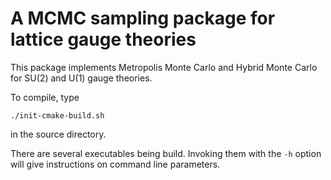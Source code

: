 # A MCMC sampling package for lattice gauge theories

This package implements Metropolis Monte Carlo and Hybrid Monte Carlo for SU(2) and U(1) gauge theories.

To compile, type

```
./init-cmake-build.sh
```

in the source directory. 

There are several executables being build. Invoking them with the `-h` option will give instructions on command line parameters.
